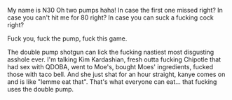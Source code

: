 My name is N30 
Oh two pumps haha! In case the first one missed right? In case you can't hit me for 80 right? In case you can suck a fucking cock right? 


Fuck you, fuck the pump, fuck this game. 

The double pump shotgun can lick the fucking nastiest most disgusting asshole ever. I'm talking Kim Kardashian, fresh outta fucking Chipotle that had sex with QDOBA, went to Moe's, bought Moes' ingredients, fucked those with taco bell. And she just shat for an hour straight, kanye comes on and is like "lemme eat that". That's what everyone can eat… that fucking uses the double pump.
